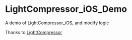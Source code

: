 # LightCompressor_iOS_Demo
A demo of LightCompressor_iOS, and modify logic

Thanks to [LightCompressor]([url](https://github.com/AbedElazizShe/LightCompressor_iOS)https://github.com/AbedElazizShe/LightCompressor_iOS)
